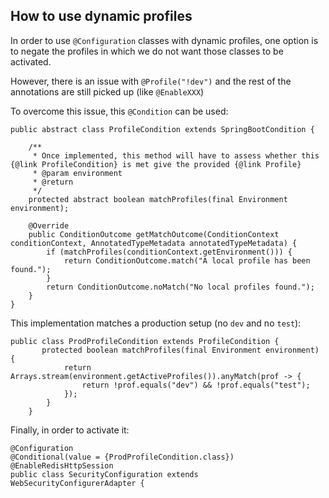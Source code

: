 ## How to use dynamic profiles 

In order to use `@Configuration` classes with dynamic profiles, one option is to negate the profiles in which we do not want those classes to be activated.

However, there is an issue with `@Profile("!dev")` and the rest of the annotations are still picked up (like `@EnableXXX`)

To overcome this issue, this `@Condition` can be used:

```
public abstract class ProfileCondition extends SpringBootCondition {
	
	/**
	 * Once implemented, this method will have to assess whether this {@link ProfileCondition} is met give the provided {@link Profile}
	 * @param environment
	 * @return
	 */
	protected abstract boolean matchProfiles(final Environment environment);
	
    @Override
    public ConditionOutcome getMatchOutcome(ConditionContext conditionContext, AnnotatedTypeMetadata annotatedTypeMetadata) {
        if (matchProfiles(conditionContext.getEnvironment())) {
            return ConditionOutcome.match("A local profile has been found.");
        }
        return ConditionOutcome.noMatch("No local profiles found.");
    }
}
```

This implementation matches a production setup (no `dev` and no `test`):

```
public class ProdProfileCondition extends ProfileCondition {
	   protected boolean matchProfiles(final Environment environment) {    
	        return Arrays.stream(environment.getActiveProfiles()).anyMatch(prof -> {
	            return !prof.equals("dev") && !prof.equals("test");
	        });
	    }
	}
``` 

Finally, in order to activate it:
```
@Configuration
@Conditional(value = {ProdProfileCondition.class})
@EnableRedisHttpSession
public class SecurityConfiguration extends WebSecurityConfigurerAdapter {
```